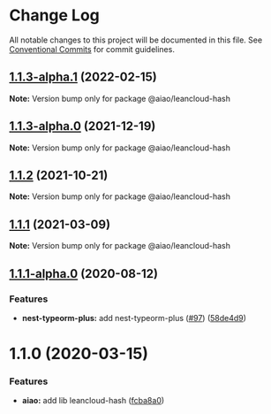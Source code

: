 # Change Log

All notable changes to this project will be documented in this file.
See [Conventional Commits](https://conventionalcommits.org) for commit guidelines.

## [1.1.3-alpha.1](https://github.com/aiao-io/aiao/compare/@aiao/leancloud-hash@1.1.2...@aiao/leancloud-hash@1.1.3-alpha.1) (2022-02-15)

**Note:** Version bump only for package @aiao/leancloud-hash





## [1.1.3-alpha.0](https://github.com/aiao-io/aiao/compare/@aiao/leancloud-hash@1.1.1-alpha.0...@aiao/leancloud-hash@1.1.3-alpha.0) (2021-12-19)

**Note:** Version bump only for package @aiao/leancloud-hash

## [1.1.2](https://github.com/aiao-io/aiao/compare/@aiao/leancloud-hash@1.1.1...@aiao/leancloud-hash@1.1.2) (2021-10-21)

**Note:** Version bump only for package @aiao/leancloud-hash

## [1.1.1](https://github.com/aiao-io/aiao/compare/@aiao/leancloud-hash@1.1.1-alpha.0...@aiao/leancloud-hash@1.1.1) (2021-03-09)

**Note:** Version bump only for package @aiao/leancloud-hash

## [1.1.1-alpha.0](https://github.com/aiao-io/aiao/compare/@aiao/leancloud-hash@1.1.0...@aiao/leancloud-hash@1.1.1-alpha.0) (2020-08-12)

### Features

- **nest-typeorm-plus:** add nest-typeorm-plus ([#97](https://github.com/aiao-io/aiao/issues/97)) ([58de4d9](https://github.com/aiao-io/aiao/commit/58de4d9f6595824d86f59d4018ea4065c84f58fa))

# 1.1.0 (2020-03-15)

### Features

- **aiao:** add lib leancloud-hash ([fcba8a0](https://github.com/aiao-io/aiao/commit/fcba8a08ada67b9054f7adc6369a4bcc8a4c06a0))
